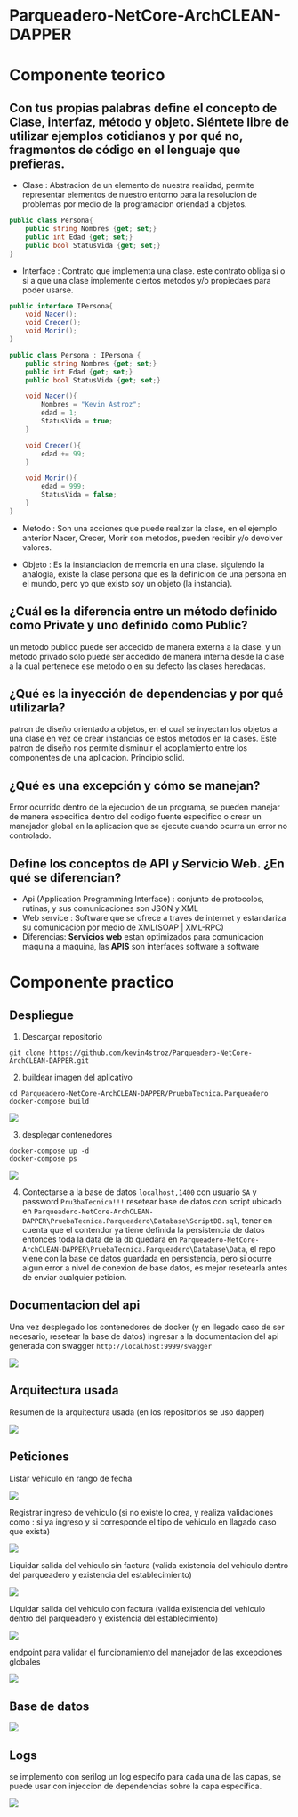 # Parqueadero-NetCore-ArchCLEAN-DAPPER

# Componente teorico

## Con  tus  propias  palabras  define  el  concepto  de  Clase,  interfaz,  método  y objeto. Siéntete libre de utilizar ejemplos cotidianos y por qué no, fragmentos de código en el lenguaje que prefieras.

- Clase : Abstracion de un elemento de nuestra realidad, permite representar elementos de nuestro entorno para la resolucion de problemas por medio de la programacion oriendad a objetos.

```csharp
public class Persona{
    public string Nombres {get; set;}
    public int Edad {get; set;}
    public bool StatusVida {get; set;}
}
```

- Interface : Contrato que implementa una clase. este contrato obliga si o si a que una clase implemente ciertos metodos y/o propiedaes para poder usarse.

```csharp
public interface IPersona{
    void Nacer();
    void Crecer();
    void Morir();
}

public class Persona : IPersona {
    public string Nombres {get; set;}
    public int Edad {get; set;}
    public bool StatusVida {get; set;}

    void Nacer(){ 
        Nombres = "Kevin Astroz";
        edad = 1;
        StatusVida = true;
    }

    void Crecer(){ 
        edad += 99;
    }

    void Morir(){ 
        edad = 999;
        StatusVida = false;
    }
}
```

- Metodo : Son una acciones que puede realizar la clase, en el ejemplo anterior Nacer, Crecer, Morir son metodos, pueden recibir y/o devolver valores.

- Objeto : Es la instanciacion de memoria en una clase. siguiendo la analogia, existe la clase persona que es la definicion de una persona en el mundo, pero yo que existo soy un objeto (la instancia).

## ¿Cuál es la diferencia entre un método definido como Private y uno definido como Public? 

un metodo publico puede ser accedido de manera externa a la clase. y un metodo privado solo puede ser accedido de manera interna desde la clase a la cual pertenece ese metodo o en su defecto las clases heredadas.

## ¿Qué es la inyección de dependencias y por qué utilizarla? 

patron de diseño orientado a objetos, en el cual se inyectan los objetos a una clase en vez de crear instancias de estos metodos en la clases. Este patron de diseño nos permite disminuir el acoplamiento entre los componentes de una aplicacion. Principio solid.

## ¿Qué es una excepción y cómo se manejan? 

Error ocurrido dentro de la ejecucion de un programa, se pueden manejar de manera especifica dentro del codigo fuente especifico o crear un manejador global en la aplicacion que se ejecute cuando ocurra un error no controlado.

## Define los conceptos de API y Servicio Web. ¿En qué se diferencian?

- Api (Application Programming Interface) : conjunto de protocolos, rutinas, y sus comunicaciones son JSON y XML
- Web service : Software que se ofrece a traves de internet y estandariza su comunicacion por medio de XML(SOAP | XML-RPC) 
- Diferencias: **Servicios web** estan optimizados para comunicacion maquina a maquina, las **APIS** son interfaces software a software

# Componente practico

## Despliegue

1. Descargar repositorio

```
git clone https://github.com/kevin4stroz/Parqueadero-NetCore-ArchCLEAN-DAPPER.git
```

2. buildear imagen del aplicativo

```
cd Parqueadero-NetCore-ArchCLEAN-DAPPER/PruebaTecnica.Parqueadero
docker-compose build
```

![](Image/01_buildimage.png)

3. desplegar contenedores

```
docker-compose up -d
docker-compose ps
```
![](Image/02_up.png)

4. Contectarse a la base de datos `localhost,1400` con usuario `SA` y password `Pru3baTecnica!!!` resetear base de datos con script ubicado en `Parqueadero-NetCore-ArchCLEAN-DAPPER\PruebaTecnica.Parqueadero\Database\ScriptDB.sql`, tener en cuenta que el contendor ya tiene definida la persistencia de datos entonces toda la data de la db quedara en `Parqueadero-NetCore-ArchCLEAN-DAPPER\PruebaTecnica.Parqueadero\Database\Data`, el repo viene con la base de datos guardada en persistencia, pero si ocurre algun error a nivel de conexion de base datos, es mejor resetearla antes de enviar cualquier peticion.

## Documentacion del api

Una vez desplegado los contenedores de docker (y en llegado caso de ser necesario, resetear la base de datos) ingresar a la documentacion del api generada con swagger `http://localhost:9999/swagger`

![](Image/03_swagger.png)

## Arquitectura usada

Resumen de la arquitectura usada (en los repositorios se uso dapper)

![](Image/04_Arquitectura.png)

## Peticiones

Listar vehiculo en rango de fecha

![](Image/05_listar.png)

Registrar ingreso de vehiculo (si no existe lo crea, y realiza validaciones como : si ya ingreso y si corresponde el tipo de vehiculo en llagado caso que exista)

![](Image/08_RegistrarIngresoVehiculo.png)

Liquidar salida del vehiculo sin factura (valida existencia del vehiculo dentro del parqueadero y existencia del establecimiento)

![](Image/06_liquidar_sin_factura.png)

Liquidar salida del vehiculo con factura (valida existencia del vehiculo dentro del parqueadero y existencia del establecimiento)

![](Image/06_liquidar_factura.png)

endpoint para validar el funcionamiento del manejador de las excepciones globales

![](Image/09_manejador_errores.png)


## Base de datos 

![](Image/BASE_DATOS.png)

## Logs

se implemento con serilog un log especifo para cada una de las capas, se puede usar con injeccion de dependencias sobre la capa especifica.


![](Image/logs.png)